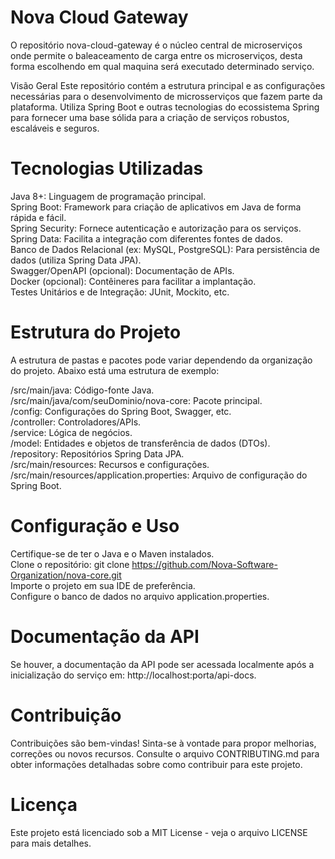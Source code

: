 # Nova Cloud Gateway
O repositório nova-cloud-gateway é o núcleo central de microserviços onde permite o baleaceamento de carga entre os microserviços, desta forma escolhendo em qual maquina será executado determinado serviço.

Visão Geral
Este repositório contém a estrutura principal e as configurações necessárias para o desenvolvimento de microsserviços que fazem parte da plataforma. Utiliza Spring Boot e outras tecnologias do ecossistema Spring para fornecer uma base sólida para a criação de serviços robustos, escaláveis e seguros.

# Tecnologias Utilizadas
Java 8+: Linguagem de programação principal. <br>
Spring Boot: Framework para criação de aplicativos em Java de forma rápida e fácil.<br>
Spring Security: Fornece autenticação e autorização para os serviços. <br>
Spring Data: Facilita a integração com diferentes fontes de dados. <br>
Banco de Dados Relacional (ex: MySQL, PostgreSQL): Para persistência de dados (utiliza Spring Data JPA). <br>
Swagger/OpenAPI (opcional): Documentação de APIs. <br>
Docker (opcional): Contêineres para facilitar a implantação. <br>
Testes Unitários e de Integração: JUnit, Mockito, etc. <br>

# Estrutura do Projeto
A estrutura de pastas e pacotes pode variar dependendo da organização do projeto. Abaixo está uma estrutura de exemplo:

/src/main/java: Código-fonte Java.<br>
/src/main/java/com/seuDominio/nova-core: Pacote principal.<br>
/config: Configurações do Spring Boot, Swagger, etc.<br>
/controller: Controladores/APIs.<br>
/service: Lógica de negócios.<br>
/model: Entidades e objetos de transferência de dados (DTOs).<br>
/repository: Repositórios Spring Data JPA.<br>
/src/main/resources: Recursos e configurações.<br>
/src/main/resources/application.properties: Arquivo de configuração do Spring Boot.<br>

# Configuração e Uso
Certifique-se de ter o Java e o Maven instalados.<br>
Clone o repositório: git clone https://github.com/Nova-Software-Organization/nova-core.git<br>
Importe o projeto em sua IDE de preferência.<br>
Configure o banco de dados no arquivo application.properties. <br>

# Documentação da API
Se houver, a documentação da API pode ser acessada localmente após a inicialização do serviço em: http://localhost:porta/api-docs.

# Contribuição
Contribuições são bem-vindas! Sinta-se à vontade para propor melhorias, correções ou novos recursos. Consulte o arquivo CONTRIBUTING.md para obter informações detalhadas sobre como contribuir para este projeto.

# Licença
Este projeto está licenciado sob a MIT License - veja o arquivo LICENSE para mais detalhes.
